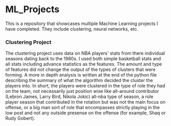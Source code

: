 # ML_Projects

This is a repository that showcases multiple Machine Learning projects I have completed. They include clustering, neural networks, etc.

### Clustering Project
The clustering project uses data on NBA players' stats from there individual seasons dating back to the 1980s. I used both simple basketball stats and all stats including advance statistics as the features. The amount and type of features did not change the output of the types of clusters that were forming. A more in depth analysis is written at the end of the python file describing the summary of what the algorithm decided the cluster the players into. In short, the players were clustered in the type of role they had on the team, not necessarily just position wise like all-around contributor (Lebron James, Larry Bird, Nikola Jokic) all-nba type of season, a role player season that contributed in the rotation but was not the main focus on offense, or a big man sort of role that encompasses strictly playing in the low post and not any outside presense on the offense (for example, Shaq or Rudy Gobert).
